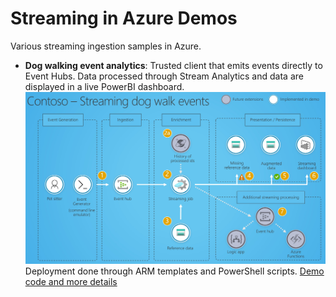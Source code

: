 # Streaming in Azure Demos

Various streaming ingestion samples in Azure.

- **Dog walking event analytics**: Trusted client that emits events directly to Event Hubs. Data processed through Stream Analytics and data are displayed in a live PowerBI dashboard.
![Architecture diagram](DogWalkingDemo/Documents/architecture.jpg)
Deployment done through ARM templates and PowerShell scripts. [Demo code and more details](./DogWalkingDemo)